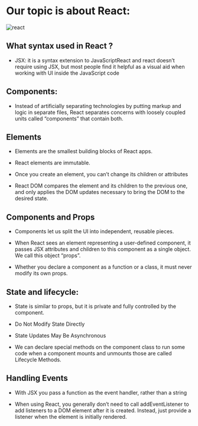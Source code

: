 # Our topic is about React:

![react](https://lh3.googleusercontent.com/proxy/76zTzvfFCdDgoFNZdYaXCp6TcZ0A0KH2sP42NnkxwKvgkZR12J0UpUAjsQZvGVoXPIjnhPAzQgeegppHcpevG5MzxPQmvRamSIWeO20mAG0Fg_IFqweI3n_nPwz1)

## What syntax used in React ?

- JSX: it is a syntax extension to JavaScriptReact  and react doesn’t require using JSX, but most people find it helpful as a visual aid when working with UI inside the JavaScript code

## Components:

- Instead of artificially separating technologies by putting markup and logic in separate files, React separates concerns with loosely coupled units called “components” that contain both.



## Elements

- Elements are the smallest building blocks of React apps.

- React elements are immutable.

- Once you create an element, you can’t change its children or attributes

- React DOM compares the element and its children to the previous one, and only applies the DOM updates necessary to bring the DOM to the desired state.


## Components and Props

- Components let us split the UI into independent, reusable pieces.

- When React sees an element representing a user-defined component, it passes JSX attributes and children to this component as a single object. We call this object “props”.

- Whether you declare a component as a function or a class, it must never modify its own props.

## State and lifecycle:

- State is similar to props, but it is private and fully controlled by the component.

- Do Not Modify State Directly 

- State Updates May Be Asynchronous 

- We can declare special methods on the component class to run some code when a component mounts and unmounts those are called Lifecycle Methods.

## Handling Events

- With JSX you pass a function as the event handler, rather than a string

- When using React, you generally don’t need to call addEventListener to add listeners to a DOM element after it is created. Instead, just provide a listener when the element is initially rendered.